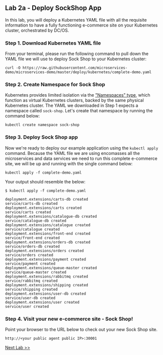 ## Lab 2a - Deploy SockShop App

In this lab, you will deploy a Kubernetes YAML file with all the requisite information to have a fully functioning e-commerce site on your Kubernetes cluster, orchestrated by DC/OS.   

### Step 1. Download Kubernetes YAML file

From your terminal, please run the following command to pull down the YAML file we will use to deploy Sock Shop to your Kubernetes cluster:

```
curl -O https://raw.githubusercontent.com/microservices-demo/microservices-demo/master/deploy/kubernetes/complete-demo.yaml
```



### Step 2. Create Namespace for Sock Shop

Kubernetes provides limited isolation via the ["Namespaces" type](https://kubernetes.io/docs/concepts/overview/working-with-objects/namespaces/), which function as virtual Kubernetes clusters, backed by the same physical Kubernetes cluster. The YAML we downloaded in Step 1 expects a namespace called `sock-shop`. Let's create that namespace by running the command below:

```
kubectl create namespace sock-shop
```

### Step 3. Deploy Sock Shop app

Now we're ready to deploy our example application using the `kubectl apply` command. Because the YAML file we are using encomasses all the microservices and data services we need to run this complete e-commerce site, we will be up and running with the single command below:

```
kubectl apply -f complete-demo.yaml
```

Your output should resemble the below:

```
$ kubectl apply -f complete-demo.yaml

deployment.extensions/carts-db created
service/carts-db created
deployment.extensions/carts created
service/carts created
deployment.extensions/catalogue-db created
service/catalogue-db created
deployment.extensions/catalogue created
service/catalogue created
deployment.extensions/front-end created
service/front-end created
deployment.extensions/orders-db created
service/orders-db created
deployment.extensions/orders created
service/orders created
deployment.extensions/payment created
service/payment created
deployment.extensions/queue-master created
service/queue-master created
deployment.extensions/rabbitmq created
service/rabbitmq created
deployment.extensions/shipping created
service/shipping created
deployment.extensions/user-db created
service/user-db created
deployment.extensions/user created
service/user created
```
### Step 4. Visit your new e-commerce site - Sock Shop!

Point your browser to the URL below to check out your new Sock Shop site.

```
http://<your public agent public IP>:30001
```




[Next Lab >>](https://github.com/tbaums/dcos-NUAN-labs/blob/master/labs/1%20-%20Kubernetes-labs/Lab_02b_Launch_a_second_Kubernetes_Cluster.md)
